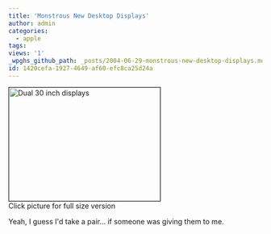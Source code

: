 ```yaml
---
title: 'Monstrous New Desktop Displays'
author: admin
categories:
  - apple
tags: 
views: '1'
_wpghs_github_path: _posts/2004-06-29-monstrous-new-desktop-displays.md
id: 1420cefa-1927-4649-af60-efc8ca25d24a
---
```

<p><a href="http://www.mennoboy.com/chris/archives/images/work/dualb.jpg"><img alt="Dual 30 inch displays" src="http://www.mennoboy.com/chris/archives/images/work/dualb-thumb.jpg" width="300" height="225" border="1" /></a><br />Click picture for full size version</p>
<p>Yeah, I guess I'd take a pair... if someone was giving them to me.</p>
